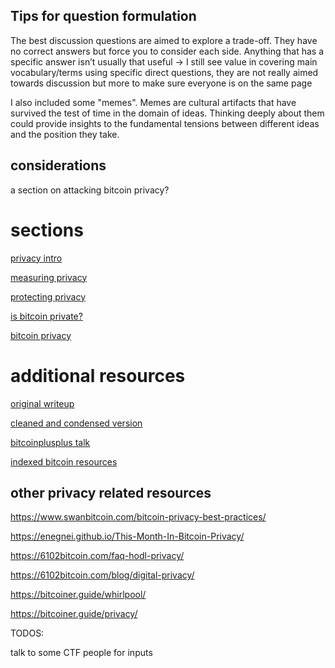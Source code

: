 ## Tips for question formulation



The best discussion questions are aimed to explore a trade-off. They have no correct answers but force you to consider each side. Anything that has a specific answer isn’t usually that useful 
-> I still see value in covering main vocabulary/terms using specific direct questions, they are not really aimed towards discussion but more to make sure everyone is on the same page

I also included some "memes". Memes are cultural artifacts that have survived the test of time in the domain of ideas. Thinking deeply about them could provide insights to the fundamental tensions between different ideas and the position they take.

## considerations

a section on attacking bitcoin privacy? 

# sections

[privacy intro](1-privacy_intro.md)

[measuring privacy](2-measuring_privacy.md)

[protecting privacy](3-protecting_privacy.md)

[is bitcoin private?](4-is_bitcoin_private.md)

[bitcoin privacy](5-bitcoin_privacy.md)







# additional resources


[original writeup](https://gist.github.com/adamjonas/bc6302233d8278daa100b34e789993280)

[cleaned and condensed version](https://gist.github.com/nothingmuch/0ba650fcca7e8ce5181e56526dfdd0eb)

[bitcoinplusplus talk]()


[indexed bitcoin resources](https://btc-engine-1-react-demo-ui.netlify.app)



## other privacy related resources

https://www.swanbitcoin.com/bitcoin-privacy-best-practices/

https://enegnei.github.io/This-Month-In-Bitcoin-Privacy/

https://6102bitcoin.com/faq-hodl-privacy/

https://6102bitcoin.com/blog/digital-privacy/

https://bitcoiner.guide/whirlpool/

https://bitcoiner.guide/privacy/


TODOS:

talk to some CTF people for inputs




